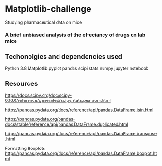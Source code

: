 # Matplotlib-challenge
Studying pharmaceutical data on mice
### A brief unbiased analysis of the effeciancy of drugs on lab mice

## Techonolgies and dependencies used
Python 3.8
Matplotlib.pyplot
pandas
scipi.stats
numpy
jupyter notebook

## Resources 


https://docs.scipy.org/doc/scipy-0.16.0/reference/generated/scipy.stats.pearsonr.html

https://pandas.pydata.org/docs/reference/api/pandas.DataFrame.isin.html

https://pandas.pydata.org/pandas-docs/stable/reference/api/pandas.DataFrame.duplicated.html

https://pandas.pydata.org/docs/reference/api/pandas.DataFrame.transpose.html

Formatting Boxplots
https://pandas.pydata.org/docs/reference/api/pandas.DataFrame.boxplot.html

